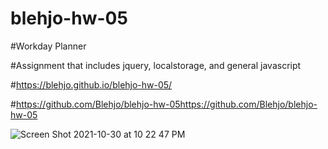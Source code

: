 # blehjo-hw-05

#Workday Planner

#Assignment that includes jquery, localstorage, and general javascript

#https://blehjo.github.io/blehjo-hw-05/

#https://github.com/Blehjo/blehjo-hw-05https://github.com/Blehjo/blehjo-hw-05

![Screen Shot 2021-10-30 at 10 22 47 PM](https://user-images.githubusercontent.com/89440573/139565962-7c9b12a6-5224-41e9-b41b-cf7afcbbac5a.png)

